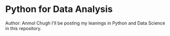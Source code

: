 # Python for Data Analysis
Author: Anmol Chugh
I'll be posting my leanings in Python and Data Science in this repository.
